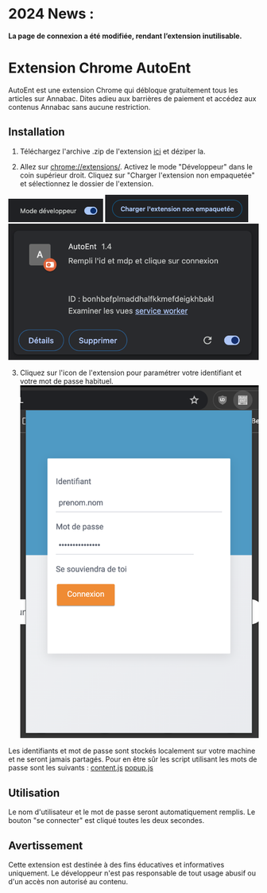 # 2024 News :
**La page de connexion a été modifiée, rendant l’extension inutilisable.**

# Extension Chrome AutoEnt

AutoEnt est une extension Chrome qui débloque gratuitement tous les articles sur Annabac. Dites adieu aux barrières de paiement et accédez aux contenus Annabac sans aucune restriction.

## Installation

1. Téléchargez l'archive .zip de l'extension [ici](https://github.com/NohamR/AutoEnt/releases/latest) et déziper la.

2. Allez sur [chrome://extensions/](chrome://extensions/).
Activez le mode "Développeur" dans le coin supérieur droit.
Cliquez sur "Charger l'extension non empaquetée" et sélectionnez le dossier de l'extension.

![activer le mode dev](readme/mode-dev.png)
![charger l'extension non empaquetée](readme/charger-extension.png)
![extension](readme/extension.png)

3. Cliquez sur l'icon de l'extension pour paramétrer votre identifiant et votre mot de passe habituel.
![parametre.png](readme/parametre.png)

Les identifiants et mot de passe sont stockés localement sur votre machine et ne seront jamais partagés. Pour en être sûr les script utilisant les mots de passe sont les suivants : [content.js](content.js) [popup.js](dupe/popup.js)

## Utilisation
Le nom d'utilisateur et le mot de passe seront automatiquement remplis. Le bouton "se connecter" est cliqué toutes les deux secondes.

## Avertissement
Cette extension est destinée à des fins éducatives et informatives uniquement. Le développeur n'est pas responsable de tout usage abusif ou d'un accès non autorisé au contenu.